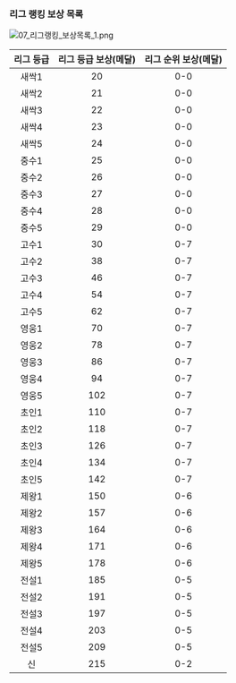 ### 리그 랭킹 보상 목록

![07_리그랭킹_보상목록_1.png](https://github.com/moomin-04/YOLO-2018920056/blob/master/2018920031%20%EC%9C%A0%EC%8A%B9%EB%A6%AC/181102%20%EC%97%AD%EA%B8%B0%ED%9A%8D%EC%84%9C/img/07_%EB%A6%AC%EA%B7%B8%EB%9E%AD%ED%82%B9_%EB%B3%B4%EC%83%81%EB%AA%A9%EB%A1%9D_1.png?raw=true)

| 리그 등급 | 리그 등급 보상(메달) | 리그 순위 보상(메달) |
|:---:|:---:|:---:|
| 새싹1 | 20 | 0-0 |
| 새싹2 | 21 | 0-0 |
| 새싹3 | 22 | 0-0 |
| 새싹4 | 23 | 0-0 |
| 새싹5 | 24 | 0-0 |
| 중수1 | 25 | 0-0 |
| 중수2 | 26 | 0-0 |
| 중수3 | 27 | 0-0 |
| 중수4 | 28 | 0-0 |
| 중수5 | 29 | 0-0 |
| 고수1 | 30 | 0-7 |
| 고수2 | 38 | 0-7 |
| 고수3 | 46 | 0-7 |
| 고수4 | 54 | 0-7 |
| 고수5 | 62 | 0-7 |
| 영웅1 | 70 | 0-7 |
| 영웅2 | 78 | 0-7 |
| 영웅3 | 86 | 0-7 |
| 영웅4 | 94 | 0-7 |
| 영웅5 | 102 | 0-7 |
| 초인1 | 110 | 0-7 |
| 초인2 | 118 | 0-7 |
| 초인3 | 126 | 0-7 |
| 초인4 | 134 | 0-7 |
| 초인5 | 142 | 0-7 |
| 제왕1 | 150 | 0-6 |
| 제왕2 | 157 | 0-6 |
| 제왕3 | 164 | 0-6 |
| 제왕4 | 171 | 0-6 |
| 제왕5 | 178 | 0-6 |
| 전설1 | 185 | 0-5 |
| 전설2 | 191 | 0-5 |
| 전설3 | 197 | 0-5 |
| 전설4 | 203 | 0-5 |
| 전설5 | 209 | 0-5 |
| 신 | 215 | 0-2 |
